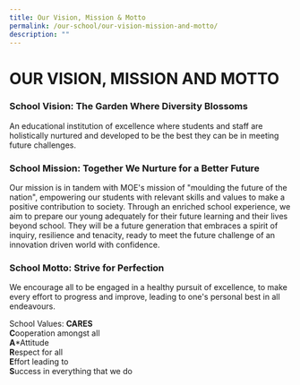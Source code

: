 ```yaml
---
title: Our Vision, Mission & Motto
permalink: /our-school/our-vision-mission-and-motto/
description: ""
---
```

# OUR VISION, MISSION AND MOTTO

### School Vision: The Garden Where Diversity Blossoms

An educational institution of excellence where students and staff are holistically nurtured and developed to be the best they can be in meeting future challenges.

  

### School Mission: Together We Nurture for a Better Future

Our mission is in tandem with MOE's mission of "moulding the future of the nation", empowering our students with relevant skills and values to make a positive contribution to society. Through an enriched school experience, we aim to prepare our young adequately for their future learning and their lives beyond school. They will be a future generation that embraces a spirit of inquiry, resilience and tenacity, ready to meet the future challenge of an innovation driven world with confidence.

  

### School Motto: Strive for Perfection

We encourage all to be engaged in a healthy pursuit of excellence, to make every effort to progress and improve, leading to one's personal best in all endeavours.

  

School Values: **CARES** <br>
**C**ooperation amongst all <br>
**A***Attitude <br>
**R**espect for all <br>
**E**ffort leading to <br>
**S**uccess in everything that we do